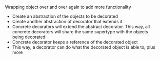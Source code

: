 Wrapping object over and over again to add more functionality

- Create an abstraction of the objects to be decorated
- Create another abstraction of decorator that extends it
- Concrete decorators will extend the abstract decorator. This way, all concrete decorators will share the same supertype with the objects being decorated
- Concrete decorator keeps a reference of the decorated object 
- This way, a decorator can do what the decorated object is able to, plus more